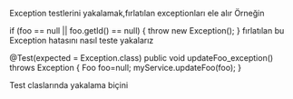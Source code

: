 Exception testlerini yakalamak,fırlatılan exceptionları ele alır
Örneğin 

  if (foo == null || foo.getId() == null) {
            throw new Exception();
        }
fırlatılan bu Exception hatasını nasıl teste yakalarız

  @Test(expected = Exception.class)
    public void updateFoo_exception() throws Exception {
        Foo foo=null;
        myService.updateFoo(foo);
    }

Test claslarında yakalama biçini
